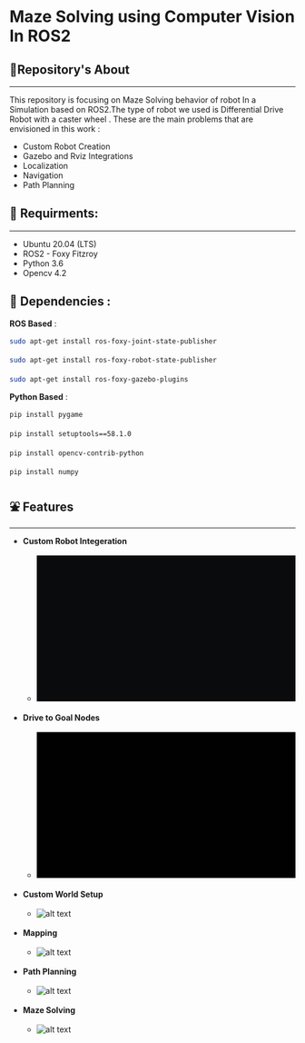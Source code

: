 # Maze Solving using Computer Vision In ROS2

## 🤝Repository's About
---
This repository is focusing on Maze Solving behavior of robot In a Simulation based on ROS2.The type of robot we used is Differential Drive Robot with a caster wheel .
These are the main problems that are envisioned in this work : 
- Custom Robot Creation
- Gazebo and Rviz Integrations
- Localization
- Navigation
- Path Planning

## 🧊 Requirments:
---
- Ubuntu 20.04 (LTS)
- ROS2 - Foxy Fitzroy
- Python 3.6
- Opencv 4.2

## 🔖 Dependencies :

**ROS Based** :
```bash
sudo apt-get install ros-foxy-joint-state-publisher

sudo apt-get install ros-foxy-robot-state-publisher

sudo apt-get install ros-foxy-gazebo-plugins
```

**Python Based** :
```bash
pip install pygame

pip install setuptools==58.1.0

pip install opencv-contrib-python

pip install numpy
```



## ⛲ Features
---
* **Custom Robot Integeration**<br/><br/>
  - ![alt text](https://github.com/abdessalamaichaoui/ROS2-Path-Planning-and-Maze-Solving/blob/main/images/robot_model.gif)<br/><br/>
* **Drive to Goal Nodes**<br/><br/>
  - ![alt text](https://github.com/abdessalamaichaoui/ROS2-Path-Planning-and-Maze-Solving/blob/main/images/nodes.gif)<br/><br/>
* **Custom World Setup**<br/><br/>
  - ![alt text](https://github.com/abdessalamaichaoui/ROS2-Path-Planning-and-Maze-Solving/blob/main/images/world.gif)<br/><br/>
* **Mapping**<br/><br/>
  - ![alt text](https://github.com/abdessalamaichaoui/ROS2-Path-Planning-and-Maze-Solving/blob/main/images/mapping.gif)<br/><br/>
* **Path Planning**<br/><br/>
  - ![alt text](https://github.com/abdessalamaichaoui/ROS2-Path-Planning-and-Maze-Solving/blob/main/images/path_planning.gif)<br/><br/>
* **Maze Solving**<br/><br/>
  - ![alt text](https://github.com/abdessalamaichaoui/ROS2-Path-Planning-and-Maze-Solving/blob/main/images/maze_solving.gif)<br/><br/>





